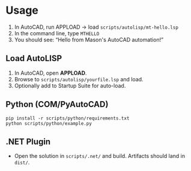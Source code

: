 # Usage

1) In AutoCAD, run APPLOAD → load `scripts/autolisp/mt-hello.lsp`
2) In the command line, type `MTHELLO`
3) You should see: “Hello from Mason's AutoCAD automation!”

## Load AutoLISP
1. In AutoCAD, open **APPLOAD**.
2. Browse to `scripts/autolisp/yourfile.lsp` and load.
3. Optionally add to Startup Suite for auto-load.

## Python (COM/PyAutoCAD)
```
pip install -r scripts/python/requirements.txt
python scripts/python/example.py
```

## .NET Plugin
- Open the solution in `scripts/.net/` and build. Artifacts should land in `dist/`.
